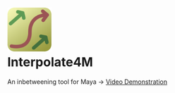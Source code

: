 <img src="interpolate4micon.png" width=100px><br>
Interpolate4M
=============
An inbetweening tool for Maya -> [Video Demonstration](https://youtu.be/OmJUvqnMHpA)
